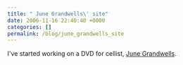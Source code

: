 ```yaml
---
title: " June Grandwells\' site"
date: 2006-11-16 22:40:40 +0000
categories: []
permalink: /blog/june_grandwells_site
---
```

I've started working on a DVD for cellist, [June
Grandwells](http://www.junegrandwells.com/).

